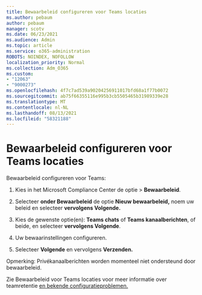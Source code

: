 ```yaml
---
title: Bewaarbeleid configureren voor Teams locaties
ms.author: pebaum
author: pebaum
manager: scotv
ms.date: 06/23/2021
ms.audience: Admin
ms.topic: article
ms.service: o365-administration
ROBOTS: NOINDEX, NOFOLLOW
localization_priority: Normal
ms.collection: Adm_O365
ms.custom:
- "12063"
- "9000273"
ms.openlocfilehash: 4f7c7ad539a90204256911017bfd68a1f77b0072
ms.sourcegitcommit: ab75f66355116e995b3cb5505465b31989339e28
ms.translationtype: MT
ms.contentlocale: nl-NL
ms.lasthandoff: 08/13/2021
ms.locfileid: "58321188"
---
```

# <a name="configure-retention-policies-for-teams-locations"></a>Bewaarbeleid configureren voor Teams locaties

Bewaarbeleid configureren voor Teams:

1. Kies in het Microsoft Compliance Center de optie  >  **Bewaarbeleid**.

1. Selecteer **onder Bewaarbeleid** de optie **Nieuw bewaarbeleid,** noem uw beleid en selecteer **vervolgens Volgende.**

1. Kies de gewenste optie(en): **Teams chats** of **Teams kanaalberichten**, of beide, en selecteer **vervolgens Volgende**.

1. Uw bewaarinstellingen configureren. 

1. Selecteer **Volgende** en vervolgens **Verzenden.**

Opmerking: Privékanaalberichten worden momenteel niet ondersteund door bewaarbeleid.

Zie Bewaarbeleid voor Teams locaties voor meer informatie over teamretentie [en bekende configuratieproblemen.](https://docs.microsoft.com/microsoft-365/compliance/create-retention-policies#retention-policy-for-teams-locations)


